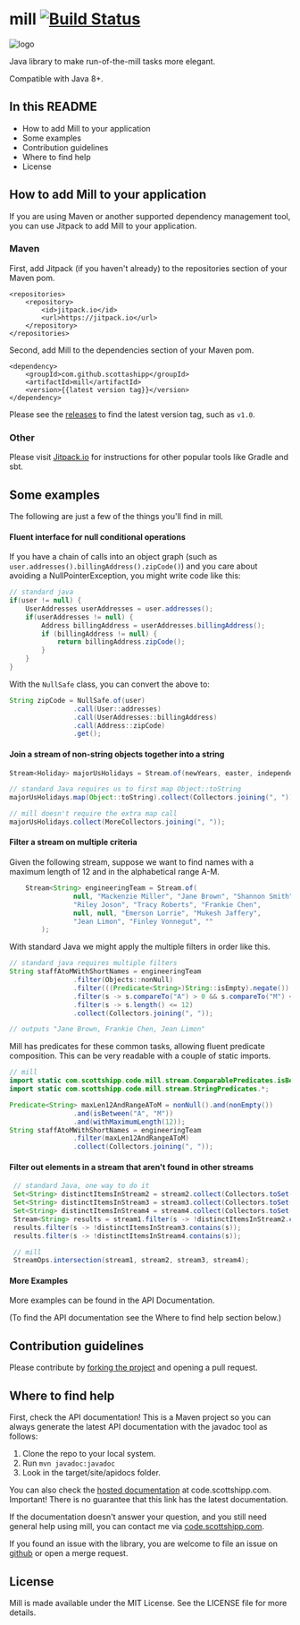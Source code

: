 mill [![Build Status](https://travis-ci.com/scottashipp/mill.svg?branch=master)](https://travis-ci.com/scottashipp/mill)
====


![logo](media/mill-rind-90x90.png?raw=true)

Java library to make run-of-the-mill tasks more elegant. 

Compatible with Java 8+.

## In this README
* How to add Mill to your application
* Some examples
* Contribution guidelines
* Where to find help
* License

## How to add Mill to your application
If you are using Maven or another supported dependency management tool, you can use Jitpack to add Mill to your application.

### Maven
First, add Jitpack (if you haven't already) to the repositories section of your Maven pom.

```
<repositories>
    <repository>
        <id>jitpack.io</id>
        <url>https://jitpack.io</url>
    </repository>
</repositories>
```

Second, add Mill to the dependencies section of your Maven pom.

```
<dependency>
    <groupId>com.github.scottashipp</groupId>
    <artifactId>mill</artifactId>
    <version>{{latest version tag}}</version>
</dependency>
```

Please see the [releases](https://github.com/scottashipp/mill/releases) to find the latest version tag, such as `v1.0`.

### Other

Please visit [Jitpack.io](https://jitpack.io/) for instructions for other popular tools like Gradle and sbt.


## Some examples

The following are just a few of the things you'll find in mill.

#### Fluent interface for null conditional operations
If you have a chain of calls into an object graph (such as `user.addresses().billingAddress().zipCode()`) and you care about avoiding a NullPointerException, you might write code like this:

```java
// standard java
if(user != null) {
    UserAddresses userAddresses = user.addresses();
    if(userAddresses != null) {
        Address billingAddress = userAddresses.billingAddress();
        if (billingAddress != null) {
            return billingAddress.zipCode();
        }
    }
}
```

With the `NullSafe` class, you can convert the above to:

```java
String zipCode = NullSafe.of(user)
                .call(User::addresses)
                .call(UserAddresses::billingAddress)
                .call(Address::zipCode)
                .get();
```

#### Join a stream of non-string objects together into a string
```java
Stream<Holiday> majorUsHolidays = Stream.of(newYears, easter, independenceDay, thanksgiving, christmas);

// standard Java requires us to first map Object::toString
majorUsHolidays.map(Object::toString).collect(Collectors.joining(", "));

// mill doesn't require the extra map call
majorUsHolidays.collect(MoreCollectors.joining(", "));
```

#### Filter a stream on multiple criteria

Given the following stream, suppose we want to find names with a maximum length of 12 and in the alphabetical range A-M.

```java
    Stream<String> engineeringTeam = Stream.of(
                null, "Mackenzie Miller", "Jane Brown", "Shannon Smith",
                "Riley Joson", "Tracy Roberts", "Frankie Chen",
                null, null, "Emerson Lorrie", "Mukesh Jaffery",
                "Jean Limon", "Finley Vonnegut", ""
        );
```

With standard Java we might apply the multiple filters in order like this.

```java
// standard java requires multiple filters
String staffAtoMWithShortNames = engineeringTeam
                .filter(Objects::nonNull)
                .filter(((Predicate<String>)String::isEmpty).negate())
                .filter(s -> s.compareTo("A") > 0 && s.compareTo("M") < 0)
                .filter(s -> s.length() <= 12)
                .collect(Collectors.joining(", "));

// outputs "Jane Brown, Frankie Chen, Jean Limon"
```

Mill has predicates for these common tasks, allowing fluent
predicate composition. This can be very readable with a couple of static
imports.
```java
// mill
import static com.scottshipp.code.mill.stream.ComparablePredicates.isBetween;
import static com.scottshipp.code.mill.stream.StringPredicates.*;

Predicate<String> maxLen12AndRangeAToM = nonNull().and(nonEmpty())
                .and(isBetween("A", "M"))
                .and(withMaximumLength(12));
String staffAtoMWithShortNames = engineeringTeam
                .filter(maxLen12AndRangeAToM)
                .collect(Collectors.joining(", "));
```

#### Filter out elements in a stream that aren't found in other streams
```java
 // standard Java, one way to do it
 Set<String> distinctItemsInStream2 = stream2.collect(Collectors.toSet());
 Set<String> distinctItemsInStream3 = stream3.collect(Collectors.toSet());
 Set<String> distinctItemsInStream4 = stream4.collect(Collectors.toSet());
 Stream<String> results = stream1.filter(s -> !distinctItemsInStream2.contains(s));
 results.filter(s -> !distinctItemsInStream3.contains(s));
 results.filter(s -> !distinctItemsInStream4.contains(s));

 // mill
 StreamOps.intersection(stream1, stream2, stream3, stream4);
```

#### More Examples
More examples can be found in the API Documentation. 

(To find the API documentation see the Where to find help section below.) 

## Contribution guidelines
Please contribute by [forking the project](https://guides.github.com/activities/forking/) and opening a pull request.

## Where to find help
First, check the API documentation! This is a Maven project so you can always generate the latest API documentation with the javadoc tool as follows:

1. Clone the repo to your local system.
2. Run `mvn javadoc:javadoc`
3. Look in the target/site/apidocs folder.

You can also check the [hosted documentation](http://code.scottshipp.com/mill-javadocs/) at code.scottshipp.com. Important! There is no guarantee that this link has the latest documentation.

If the documentation doesn't answer your question, and you still need general help using mill, you can contact me via [code.scottshipp.com](http://code.scottshipp.com/contact).

If you found an issue with the library, you are welcome to file an issue on [github](https://github.com/scottashipp/mill) or open a merge request.

## License
Mill is made available under the MIT License. See the LICENSE file for more details.
